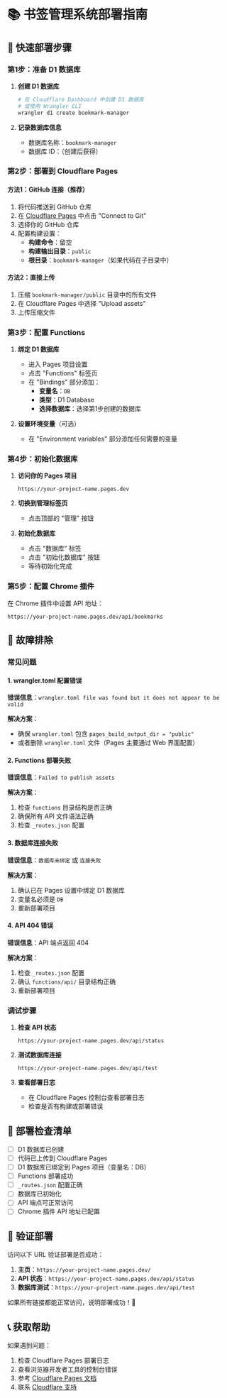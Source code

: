 # 📚 书签管理系统部署指南

## 🚀 快速部署步骤

### 第1步：准备 D1 数据库

1. **创建 D1 数据库**
   ```bash
   # 在 Cloudflare Dashboard 中创建 D1 数据库
   # 或使用 Wrangler CLI
   wrangler d1 create bookmark-manager
   ```

2. **记录数据库信息**
   - 数据库名称：`bookmark-manager`
   - 数据库 ID：（创建后获得）

### 第2步：部署到 Cloudflare Pages

#### 方法1：GitHub 连接（推荐）
1. 将代码推送到 GitHub 仓库
2. 在 [Cloudflare Pages](https://dash.cloudflare.com/pages) 中点击 "Connect to Git"
3. 选择你的 GitHub 仓库
4. 配置构建设置：
   - **构建命令**：留空
   - **构建输出目录**：`public`
   - **根目录**：`bookmark-manager`（如果代码在子目录中）

#### 方法2：直接上传
1. 压缩 `bookmark-manager/public` 目录中的所有文件
2. 在 Cloudflare Pages 中选择 "Upload assets"
3. 上传压缩文件

### 第3步：配置 Functions

1. **绑定 D1 数据库**
   - 进入 Pages 项目设置
   - 点击 "Functions" 标签页
   - 在 "Bindings" 部分添加：
     - **变量名**：`DB`
     - **类型**：D1 Database
     - **选择数据库**：选择第1步创建的数据库

2. **设置环境变量**（可选）
   - 在 "Environment variables" 部分添加任何需要的变量

### 第4步：初始化数据库

1. **访问你的 Pages 项目**
   ```
   https://your-project-name.pages.dev
   ```

2. **切换到管理标签页**
   - 点击顶部的 "管理" 按钮

3. **初始化数据库**
   - 点击 "数据库" 标签
   - 点击 "初始化数据库" 按钮
   - 等待初始化完成

### 第5步：配置 Chrome 插件

在 Chrome 插件中设置 API 地址：
```
https://your-project-name.pages.dev/api/bookmarks
```

## 🔧 故障排除

### 常见问题

#### 1. wrangler.toml 配置错误
**错误信息**：`wrangler.toml file was found but it does not appear to be valid`

**解决方案**：
- 确保 `wrangler.toml` 包含 `pages_build_output_dir = "public"`
- 或者删除 `wrangler.toml` 文件（Pages 主要通过 Web 界面配置）

#### 2. Functions 部署失败
**错误信息**：`Failed to publish assets`

**解决方案**：
1. 检查 `functions` 目录结构是否正确
2. 确保所有 API 文件语法正确
3. 检查 `_routes.json` 配置

#### 3. 数据库连接失败
**错误信息**：`数据库未绑定` 或 `连接失败`

**解决方案**：
1. 确认已在 Pages 设置中绑定 D1 数据库
2. 变量名必须是 `DB`
3. 重新部署项目

#### 4. API 404 错误
**错误信息**：API 端点返回 404

**解决方案**：
1. 检查 `_routes.json` 配置
2. 确认 `functions/api/` 目录结构正确
3. 重新部署项目

### 调试步骤

1. **检查 API 状态**
   ```
   https://your-project-name.pages.dev/api/status
   ```

2. **测试数据库连接**
   ```
   https://your-project-name.pages.dev/api/test
   ```

3. **查看部署日志**
   - 在 Cloudflare Pages 控制台查看部署日志
   - 检查是否有构建或部署错误

## 📝 部署检查清单

- [ ] D1 数据库已创建
- [ ] 代码已上传到 Cloudflare Pages
- [ ] D1 数据库已绑定到 Pages 项目（变量名：DB）
- [ ] Functions 部署成功
- [ ] `_routes.json` 配置正确
- [ ] 数据库已初始化
- [ ] API 端点可正常访问
- [ ] Chrome 插件 API 地址已配置

## 🎯 验证部署

访问以下 URL 验证部署是否成功：

1. **主页**：`https://your-project-name.pages.dev/`
2. **API 状态**：`https://your-project-name.pages.dev/api/status`
3. **数据库测试**：`https://your-project-name.pages.dev/api/test`

如果所有链接都能正常访问，说明部署成功！🎉

## 📞 获取帮助

如果遇到问题：
1. 检查 Cloudflare Pages 部署日志
2. 查看浏览器开发者工具的控制台错误
3. 参考 [Cloudflare Pages 文档](https://developers.cloudflare.com/pages/)
4. 联系 [Cloudflare 支持](https://cfl.re/3WgEyrH)
